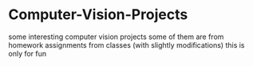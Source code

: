 # Computer-Vision-Projects
some interesting computer vision projects
some of them are from homework assignments from classes (with slightly modifications)
this is only for fun
